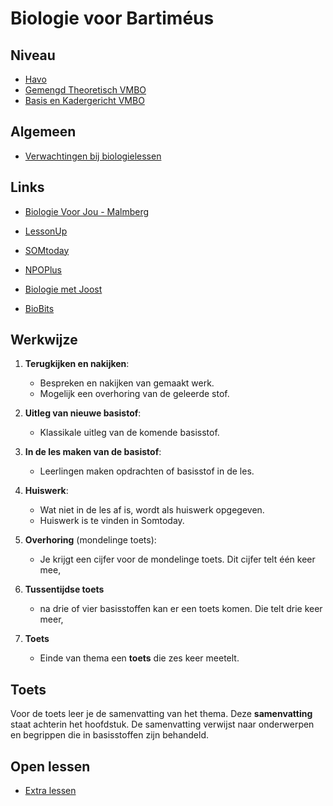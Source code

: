 # Biologie voor Bartiméus

## Niveau

* [Havo](havo/havo.md)
* [Gemengd Theoretisch VMBO](gt/gt.md)
* [Basis en Kadergericht VMBO](bk/bk.md)

## Algemeen

* [Verwachtingen bij biologielessen](lesplanning/Werkblad_Verwachtingen_Biologie.pdf)

## Links

* [Biologie Voor Jou - Malmberg](https://www.inloggenvo.malmberg.nl)
* [LessonUp](https://www.lessonup.com/site/nl)
* [SOMtoday](https://www.somtoday.nl)
* [NPOPlus](https://www.npoplus.nl)
* [Biologie met Joost](https://biologiemetjoost.nl)
* [BioBits](https://schooltv.nl/programma/bio-bits/afleveringen)

	<!--* [bs4 organnelen](https://www.youtube.com/watch?v=s6GFHnLS5Ro) -->

<!-- mb ede@b.nl inloggen bartimeus account -->
<!-- lessonup Zeemeeuw2015! -->

## Werkwijze
1. **Terugkijken en nakijken**:
   - Bespreken en nakijken van gemaakt werk.
   - Mogelijk een overhoring van de geleerde stof.

2. **Uitleg van nieuwe basistof**:
   - Klassikale uitleg van de komende basisstof.

3. **In de les maken van de basistof**:
   - Leerlingen maken opdrachten of basisstof in de les.

4. **Huiswerk**:
   - Wat niet in de les af is, wordt als huiswerk opgegeven.
   - Huiswerk is te vinden in Somtoday.

5. **Overhoring** (mondelinge toets):
   - Je krijgt een cijfer voor de mondelinge toets. Dit cijfer telt één keer mee,

6. **Tussentijdse toets**
   - na drie of vier basisstoffen kan er een toets komen. Die telt drie keer meer,
 
6. **Toets**
   - Einde van thema een **toets** die zes keer meetelt.


## Toets
Voor de toets leer je de samenvatting van het thema. Deze **samenvatting** staat achterin het hoofdstuk. De samenvatting verwijst naar onderwerpen en begrippen die in basisstoffen zijn behandeld.

## Open lessen
* [Extra lessen](openlessen/openlessen.md)